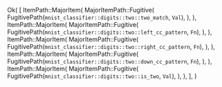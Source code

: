 Ok(
    [
        ItemPath::MajorItem(
            MajorItemPath::Fugitive(
                FugitivePath(`mnist_classifier::digits::two::two_match`, `Val`),
            ),
        ),
        ItemPath::MajorItem(
            MajorItemPath::Fugitive(
                FugitivePath(`mnist_classifier::digits::two::left_cc_pattern`, `Fn`),
            ),
        ),
        ItemPath::MajorItem(
            MajorItemPath::Fugitive(
                FugitivePath(`mnist_classifier::digits::two::right_cc_pattern`, `Fn`),
            ),
        ),
        ItemPath::MajorItem(
            MajorItemPath::Fugitive(
                FugitivePath(`mnist_classifier::digits::two::down_cc_pattern`, `Fn`),
            ),
        ),
        ItemPath::MajorItem(
            MajorItemPath::Fugitive(
                FugitivePath(`mnist_classifier::digits::two::is_two`, `Val`),
            ),
        ),
    ],
)